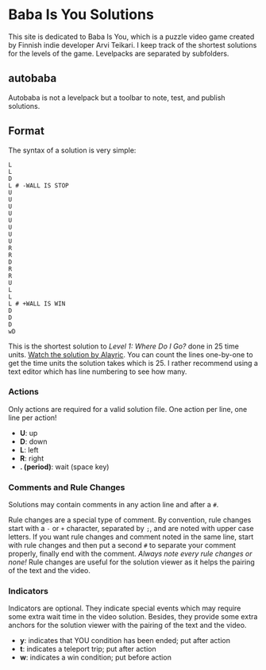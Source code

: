 ﻿Baba Is You Solutions
=====================

This site is dedicated to Baba Is You, which is a puzzle video game created by Finnish indie developer Arvi Teikari.
I keep track of the shortest solutions for the levels of the game.
Levelpacks are separated by subfolders.

autobaba
--------

Autobaba is not a levelpack but a toolbar to note, test, and publish solutions.


Format
------

The syntax of a solution is very simple:

```
L
L
D
L # -WALL IS STOP
U
U
U
U
U
U
U
U
R
R
D
R
R
U
L
L
L # +WALL IS WIN
D
D
D
wD
```

This is the shortest solution to *Level 1: Where Do I Go?* done in 25 time units.
[Watch the solution by Alayric](https://youtu.be/42OOvZxvH6k).
You can count the lines one-by-one to get the time units the solution takes which is 25.
I rather recommend using a text editor which has line numbering to see how many.

### Actions

Only actions are required for a valid solution file. One action per line, one line per action!

* **U**: up
* **D**: down
* **L**: left
* **R**: right
* **. (period)**: wait (space key)

### Comments and Rule Changes

Solutions may contain comments in any action line and after a `#`.

Rule changes are a special type of comment.
By convention, rule changes start with a `-` or `+` character, separated by `;`, and are noted with upper case letters.
If you want rule changes and comment noted in the same line, start with rule changes and then put a second `#` to separate your comment properly, finally end with the comment.
*Always note every rule changes or none!*
Rule changes are useful for the solution viewer as it helps the pairing of the text and the video.

### Indicators

Indicators are optional.
They indicate special events which may require some extra wait time in the video solution.
Besides, they provide some extra anchors for the solution viewer with the pairing of the text and the video.

* **y**: indicates that YOU condition has been ended; put after action
* **t**: indicates a teleport trip; put after action
* **w**: indicates a win condition; put before action
